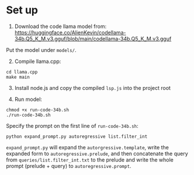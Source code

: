# Set up

1. Download the code llama model from: https://huggingface.co/AlienKevin/codellama-34b.Q5_K_M.v3.gguf/blob/main/codellama-34b.Q5_K_M.v3.gguf

Put the model under `models/`.

2. Compile llama.cpp:
```
cd llama.cpp
make main
```

3. Install node.js and copy the compiled `lsp.js` into the project root

4. Run model:
```
chmod +x run-code-34b.sh
./run-code-34b.sh
```

Specify the prompt on the first line of `run-code-34b.sh`:
```
python expand_prompt.py autoregressive list.filter_int
```

`expand_prompt.py` will expand the `autorgressive.template`, write the expanded form
to `autoregressive.prelude`, and then concatenate the query from `queries/list.filter_int.txt` to the prelude and write the whole prompt (prelude + query) to `autoregressive.prompt`.
